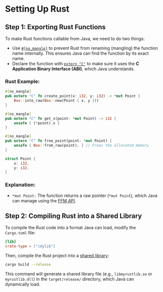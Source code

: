 # Setting Up Rust

## Step 1: Exporting Rust Functions
To make Rust functions callable from Java, we need to do two things:
- Use [`#[no_mangle]`](sym_ex_gen.md) to prevent Rust from renaming (mangling) the function name internally. This ensures Java can find the function by its exact name.
- Declare the function with [`extern "C"`](sym_ex_gen.md) to make sure it uses the **C Application Binary Interface (ABI)**, which Java understands.

### Rust Example:
```rust
#[no_mangle]
pub extern "C" fn create_point(x: i32, y: i32) -> *mut Point {
    Box::into_raw(Box::new(Point { x, y }))
}

#[no_mangle]
pub extern "C" fn get_x(point: *mut Point) -> i32 {
    unsafe { (*point).x }
}

#[no_mangle]
pub extern "C" fn free_point(point: *mut Point) {
    unsafe { Box::from_raw(point); } // Frees the allocated memory
}

struct Point {
    x: i32,
    y: i32,
}
```

### Explanation:
- `*mut Point:` The function returns a raw pointer (`*mut Point`), which Java can manage using the [FFM API](https://openjdk.org/jeps/454).

## Step 2: Compiling Rust into a Shared Library
To compile the Rust code into a format Java can load, modify the `Cargo.toml` file:

```toml
[lib]
crate-type = ["cdylib"]
```

Then, compile the Rust project into a [shared library](so.md):

```bash
cargo build --release
```

This command will generate a shared library file (e.g., `libmyrustlib.so` or `myrustlib.dll`) in the `target/release/` directory, which Java can dynamically load.
